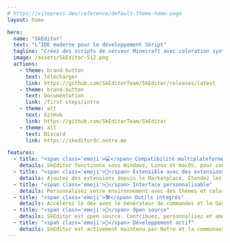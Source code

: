 ```yaml
---
# https://vitepress.dev/reference/default-theme-home-page
layout: home

hero:
  name: "SkEditor"
  text: "L’IDE moderne pour le développement Skript"
  tagline: "Créez des scripts de serveur Minecraft avec coloration syntaxique, outils visuels et fonctionnalités communautaires. Gratuit, multiplateforme et open source."
  image: /assets/SkEditor-512.png
  actions:
    - theme: brand-button
      text: Télécharger
      link: https://github.com/SkEditorTeam/SkEditor/releases/latest
    - theme: brand-button
      text: Documentation
      link: /first-steps/intro
    - theme: alt
      text: GitHub
      link: https://github.com/SkEditorTeam/SkEditor
    - theme: alt
      text: Discord
      link: https://skeditordc.notro.me

features:
  - title: "<span class='emoji'>💻</span> Compatibilité multiplateforme"
    details: SkEditor fonctionne sous Windows, Linux et macOS, pour coder sur votre système préféré.
  - title: "<span class='emoji'>🧩</span> Extensible avec des extensions"
    details: Ajoutez des extensions depuis le Marketplace. Étendez les fonctionnalités avec des outils comme Analyzer.
  - title: "<span class='emoji'>🎨</span> Interface personnalisable"
    details: Personnalisez votre environnement avec des thèmes et colorations depuis le Marketplace. Faites de SkEditor votre outil !
  - title: "<span class='emoji'>🛠️</span> Outils intégrés"
    details: Accélérez le dev avec le Générateur de commandes et le Générateur d’interface. Accédez rapidement à la doc Skript via l’onglet Documentation.
  - title: "<span class='emoji'>🤝</span> Open source"
    details: SkEditor est open source. Contribuez, personnalisez et améliorez-le pour tous. Le code est sur GitHub !
  - title: "<span class='emoji'>🚀</span> Développement actif"
    details: SkEditor est activement maintenu par Notro et la communauté — améliorations continues, correctifs et nouveautés.
---
```

